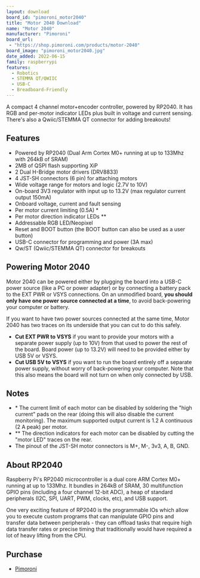 ```yaml
---
layout: download
board_id: "pimoroni_motor2040"
title: "Motor 2040 Download"
name: "Motor 2040"
manufacturer: "Pimoroni"
board_url:
 - "https://shop.pimoroni.com/products/motor-2040"
board_image: "pimoroni_motor2040.jpg"
date_added: 2022-06-15
family: raspberrypi
features:
  - Robotics
  - STEMMA QT/QWIIC
  - USB-C
  - Breadboard-Friendly
---
```


A compact 4 channel motor+encoder controller, powered by RP2040. It has RGB and per-motor indicator LEDs plus built in voltage and current sensing. There's also a Qwiic/STEMMA QT connector for adding breakouts!

## Features
- Powered by RP2040 (Dual Arm Cortex M0+ running at up to 133Mhz with 264kB of SRAM)
- 2MB of QSPI flash supporting XiP
- 2 Dual H-Bridge motor drivers (DRV8833)
- 4 JST-SH connectors (6 pin) for attaching motors
- Wide voltage range for motors and logic (2.7V to 10V)
- On-board 3V3 regulator with input up to 13.2V (max regulator current output 150mA)
- Onboard voltage, current and fault sensing
- Per motor current limiting (0.5A) \*
- Per motor direction indicator LEDs **
- Addressable RGB LED/Neopixel
- Reset and BOOT button (the BOOT button can also be used as a user button)
- USB-C connector for programming and power (3A max)
- Qw/ST (Qwiic/STEMMA QT) connector for breakouts

## Powering Motor 2040
Motor 2040 can be powered either by plugging the board into a USB-C power source (like a PC or power adapter) or by connecting a battery pack to the EXT PWR or VSYS connections. On an unmodified board, **you should only have one power source connected at a time**, to avoid back-powering your computer or battery.

If you want to have two power sources connected at the same time, Motor 2040 has two traces on its underside that you can cut to do this safely.

- **Cut EXT PWR to VSYS** if you want to provide your motors with a separate power supply (up to 10V) from that used to power the rest of the board. Board power (up to 13.2V) will need to be provided either by USB 5V or VSYS.
- **Cut USB 5V to VSYS** if you want to run the board entirely off a separate power supply, without worry of back-powering your computer. Note that this also means the board will not turn on when only connected by USB.

## Notes
- \* The current limit of each motor can be disabled by soldering the "high current" pads on the rear (doing this will also disable the current monitoring). The maximum supported output current is 1.2 A continuous (2 A peak) per motor.
- ** The direction indicators for each motor can be disabled by cutting the "motor LED" traces on the rear.
- The pinout of the JST-SH motor connectors is M+, M-, 3v3, A, B, GND.

## About RP2040
Raspberry Pi's RP2040 microcontroller is a dual core ARM Cortex M0+ running at up to 133Mhz. It bundles in 264kB of SRAM, 30 multifunction GPIO pins (including a four channel 12-bit ADC), a heap of standard peripherals (I2C, SPI, UART, PWM, clocks, etc), and USB support.

One very exciting feature of RP2040 is the programmable IOs which allow you to execute custom programs that can manipulate GPIO pins and transfer data between peripherals - they can offload tasks that require high data transfer rates or precise timing that traditionally would have required a lot of heavy lifting from the CPU.

## Purchase
* [Pimoroni](https://shop.pimoroni.com/products/motor-2040)
